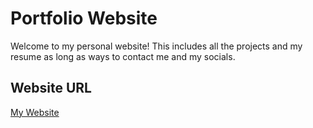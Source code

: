 # Portfolio Website
Welcome to my personal website! This includes all the projects and my resume as long as ways to contact me and my socials.

## Website URL
[My Website](https://chimerical-lollipop-679cf3.netlify.app)
